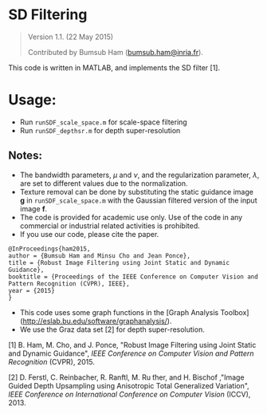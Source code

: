 # SD Filtering

> Version 1.1. (22 May 2015)
>
> Contributed by Bumsub Ham (bumsub.ham@inria.fr).

This code is written in MATLAB, and implements the SD filter [1].

# Usage:
  - Run `runSDF_scale_space.m` for scale-space filtering
  - Run `runSDF_depthsr.m` for depth super-resolution
  
## Notes:
  * The bandwidth parameters, $\mu$ and $\nu$, and the regularization parameter, $\lambda$, are set to different values due to the normalization.
  * Texture removal can be done by substituting the static guidance image **g** in `runSDF_scale_space.m` with the Gaussian filtered version of the input image **f**.
  * The code is provided for academic use only. Use of the code in any commercial or industrial related activities is prohibited. 
  * If you use our code, please cite the paper. 

```
@InProceedings{ham2015,
author = {Bumsub Ham and Minsu Cho and Jean Ponce},
title = {Robust Image Filtering using Joint Static and Dynamic Guidance},
booktitle = {Proceedings of the IEEE Conference on Computer Vision and Pattern Recognition (CVPR), IEEE},
year = {2015}
}
```

* This code uses some graph functions in the [Graph Analysis Toolbox] (http://eslab.bu.edu/software/graphanalysis/).
* We use the Graz data set [2] for depth super-resolution. 


[1] B. Ham, M. Cho, and J. Ponce, "Robust Image Filtering using Joint Static and Dynamic Guidance", *IEEE Conference on Computer Vision and Pattern Recognition* (CVPR), 2015.

[2] D. Ferstl, C. Reinbacher, R. Ranftl, M. Ru ̈ther, and H. Bischof ,"Image Guided Depth Upsampling using Anisotropic Total Generalized Variation", *IEEE Conference on International Conference on Computer Vision* (ICCV), 2013.
